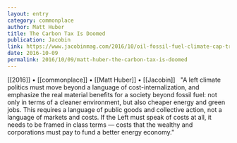```yaml
---
layout: entry
category: commonplace
author: Matt Huber
title: The Carbon Tax Is Doomed
publication: Jacobin
link: https://www.jacobinmag.com/2016/10/oil-fossil-fuel-climate-cap-trade-tax-renewables/
date: 2016-10-09
permalink: 2016/10/09/matt-huber-the-carbon-tax-is-doomed
---
```


[[2016]] • [[commonplace]] • [[Matt Huber]] • [[Jacobin]]
 
"A left climate politics must move beyond a language of cost-internalization, and emphasize the real material benefits for a society beyond fossil fuel: not only in terms of a cleaner environment, but also cheaper energy and green jobs. This requires a language of public goods and collective action, not a language of markets and costs. If the Left must speak of costs at all, it needs to be framed in class terms — costs that the wealthy and corporations must pay to fund a better energy economy."

